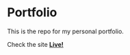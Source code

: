 # Portfolio

This is the repo for my personal portfolio.

Check the site [**Live!**](http://alfredosumosa.com)
